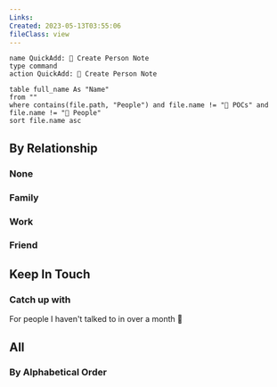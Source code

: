 ```yaml
---
Links: 
Created: 2023-05-13T03:55:06
fileClass: view
---
```


```button
name QuickAdd: 👤 Create Person Note
type command
action QuickAdd: 👤 Create Person Note
```

```dataview
table full_name As "Name"
from ""
where contains(file.path, "People") and file.name != "👤 POCs" and file.name != "👤 People"
sort file.name asc

```

## By Relationship
### None
<!-- Deprecated query: #person tag being removed. Replace with field:: type = "person"
```dataview
TABLE MBTI, Sentence
from #person AND !"Hidden"
where !contains(file.tags, "/")
sort file.ctime desc
``` -->

### Family

<!-- Deprecated query: #person tag being removed. Replace with field:: type = "person"
```dataview
TABLE MBTI, Sentence
from #person/family AND !"Hidden"
sort file.name asc
``` -->

### Work

<!-- Deprecated query: #person tag being removed. Replace with field:: type = "person"
```dataview
TABLE MBTI, Sentence
from #person/work AND !"Hidden"
sort file.name asc
``` -->

### Friend

<!-- Deprecated query: #person tag being removed. Replace with field:: type = "person"
```dataview
TABLE MBTI, Sentence
from #person/friend AND !"Hidden"
sort file.name asc
``` -->

## Keep In Touch

### Catch up with

For people I haven't talked to in over a month 🤯

<!-- Deprecated query: #person tag being removed. Replace with field:: type = "person"
```dataview
TABLE LastChatted, date(today) - date(LastChatted) as "Days"
from #person
where KeepInTouch and (date(today) - date(LastChatted) >= dur(1 month))
sort LastChatted asc
``` -->

## All
### By Alphabetical Order

<!-- Deprecated query: #person tag being removed. Replace with field:: type = "person"
```dataview
TABLE MBTI, Sentence
from #person AND !"Hidden"
sort file.name
``` -->
